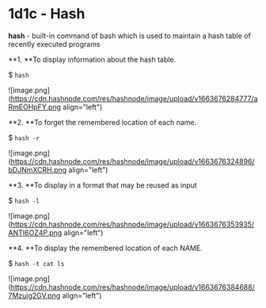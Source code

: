 # 1d1c - Hash

**hash** - built-in command of bash which is used to maintain a hash table of recently executed programs

**1. **To display information about the hash table.

$ ```hash```


![image.png](https://cdn.hashnode.com/res/hashnode/image/upload/v1663676284777/aRmEOHpFY.png align="left")


**2. **To forget the remembered location of each name.

$ ```hash -r```


![image.png](https://cdn.hashnode.com/res/hashnode/image/upload/v1663676324896/bDJNmXCRH.png align="left")

**3. **To display in a format that may be reused as input

$ ```hash -l```


![image.png](https://cdn.hashnode.com/res/hashnode/image/upload/v1663676353935/ANTI6OZ4P.png align="left")

**4. **To display the remembered location of each NAME.

$  ```hash -t cat ls```


![image.png](https://cdn.hashnode.com/res/hashnode/image/upload/v1663676384688/7Mzuig2GV.png align="left")
